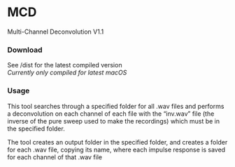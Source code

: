 # MCD
Multi-Channel Deconvolution V1.1

### Download
See /dist for the latest compiled version  
*Currently only compiled for latest macOS*  

### Usage
This tool searches through a specified folder for all .wav files and performs a deconvolution on each channel of each file with the “inv.wav” file (the inverse of the pure sweep used to make the recordings) which must be in the specified folder.

The tool creates an output folder in the specified folder, and creates a folder for each .wav file, copying its name, where each impulse response is saved for each channel of that .wav file
